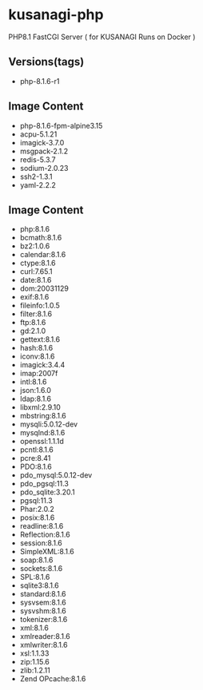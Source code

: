 # kusanagi-php
PHP8.1 FastCGI Server ( for KUSANAGI Runs on Docker )

## Versions(tags)
- php-8.1.6-r1

## Image Content
- php-8.1.6-fpm-alpine3.15
- acpu-5.1.21
- imagick-3.7.0
- msgpack-2.1.2
- redis-5.3.7
- sodium-2.0.23
- ssh2-1.3.1
- yaml-2.2.2

## Image Content
- php:8.1.6
- bcmath:8.1.6
- bz2:1.0.6
- calendar:8.1.6
- ctype:8.1.6
- curl:7.65.1
- date:8.1.6
- dom:20031129
- exif:8.1.6
- fileinfo:1.0.5
- filter:8.1.6
- ftp:8.1.6
- gd:2.1.0
- gettext:8.1.6
- hash:8.1.6
- iconv:8.1.6
- imagick:3.4.4
- imap:2007f
- intl:8.1.6
- json:1.6.0
- ldap:8.1.6
- libxml:2.9.10
- mbstring:8.1.6
- mysqli:5.0.12-dev
- mysqlnd:8.1.6
- openssl:1.1.1d
- pcntl:8.1.6
- pcre:8.41
- PDO:8.1.6
- pdo_mysql:5.0.12-dev
- pdo_pgsql:11.3
- pdo_sqlite:3.20.1
- pgsql:11.3
- Phar:2.0.2
- posix:8.1.6
- readline:8.1.6
- Reflection:8.1.6
- session:8.1.6
- SimpleXML:8.1.6
- soap:8.1.6
- sockets:8.1.6
- SPL:8.1.6
- sqlite3:8.1.6
- standard:8.1.6
- sysvsem:8.1.6
- sysvshm:8.1.6
- tokenizer:8.1.6
- xml:8.1.6
- xmlreader:8.1.6
- xmlwriter:8.1.6
- xsl:1.1.33
- zip:1.15.6
- zlib:1.2.11
- Zend OPcache:8.1.6

